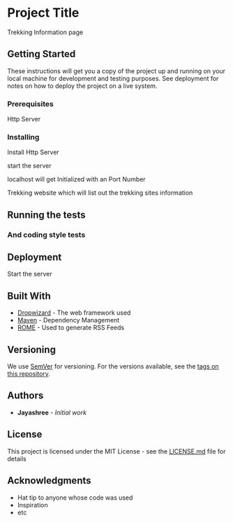 # Project Title

Trekking Information page

## Getting Started

These instructions will get you a copy of the project up and running on your local machine for development and testing purposes. See deployment for notes on how to deploy the project on a live system.

### Prerequisites

Http Server

### Installing

Install Http Server

start the server

localhost will get Initialized with an Port Number


Trekking website which will list out the trekking sites information

## Running the tests


### And coding style tests


## Deployment

Start the server 


## Built With

* [Dropwizard](http://www.dropwizard.io/1.0.2/docs/) - The web framework used
* [Maven](https://maven.apache.org/) - Dependency Management
* [ROME](https://rometools.github.io/rome/) - Used to generate RSS Feeds


## Versioning

We use [SemVer](http://semver.org/) for versioning. For the versions available, see the [tags on this repository](https://github.com/your/project/tags). 

## Authors

* **Jayashree** - *Initial work* 


## License

This project is licensed under the MIT License - see the [LICENSE.md](LICENSE.md) file for details

## Acknowledgments

* Hat tip to anyone whose code was used
* Inspiration
* etc
